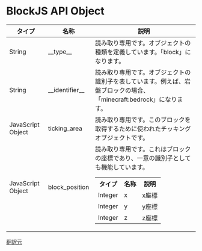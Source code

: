 # BlockJS API Object

|タイプ |名称  |説明 |
|---|---|---|
|String |\_\_type\_\_ |読み取り専用です。オブジェクトの種類を定義しています。「block」になります。|
|String |\_\_identifier\_\_|読み取り専用です。オブジェクトの識別子を表しています。例えば、岩盤ブロックの場合、「minecraft:bedrock」になります。 |
|JavaScript Object |ticking_area |読み取り専用です。このブロックを取得するために使われたチッキングオブジェクトです。 |
|JavaScript Object |block_position |読み取り専用です。これはブロックの座標であり、一意の識別子としても機能しています。<br><table><tr><th>タイプ</th><th>名称</th><th>説明</th></tr><tr><td>Integer</td><td>x</td><td>x座標</td></tr><tr><td>Integer</td><td>y</td><td>y座標</td></tr><tr><td>Integer</td><td>z</td><td>z座標</td></tr></table>|

[翻訳元](https://minecraft.gamepedia.com/index.php?title=Bedrock_Edition_beta_scripting_documentation&mobileaction=toggle_view_mobile#Block_JS_API_Object)
